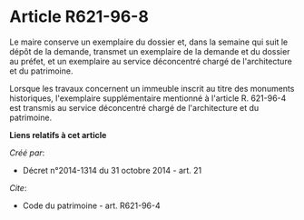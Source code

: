 # Article R621-96-8

Le maire conserve un exemplaire du dossier et, dans la semaine qui suit le dépôt de la demande, transmet un exemplaire de la
demande et du dossier au préfet, et un exemplaire au service déconcentré chargé de l'architecture et du patrimoine. 

Lorsque les travaux concernent un immeuble inscrit au titre des monuments historiques, l'exemplaire supplémentaire mentionné
à l'article R. 621-96-4 est transmis au service déconcentré chargé de l'architecture et du patrimoine.

**Liens relatifs à cet article**

_Créé par_:

  - Décret n°2014-1314 du 31 octobre 2014 - art. 21

_Cite_:

  - Code du patrimoine - art. R621-96-4
